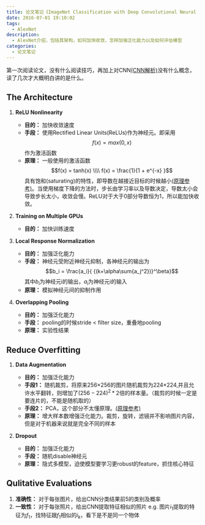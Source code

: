 ```yaml
---
title: 论文笔记《ImageNet Classification with Deep Convolutional Neural Networks》
date: 2016-07-01 19:10:02
tags: 
  - AlexNet
description:
  - AlexNet介绍，包括其架构，如何加快收敛，怎样加强泛化能力以及如何评估模型
categories:
  - 论文笔记
---
```


第一次阅读论文，没有什么阅读技巧，再加上对CNN[(CNN解析)](http://www.moonshile.com/post/juan-ji-shen-jing-wang-luo-quan-mian-jie-xi)没有什么概念，读了几次才大概明白讲的是什么。

## The Architecture

1. **ReLU Nonlinearity**
	- **目的：** 加快收敛速度
	- **手段：** 使用Rectified Linear Units(ReLUs)作为神经元。即采用$$f(x) = max(0, x)$$作为激活函数
	- **原理：** 一般使用的激活函数$$f(x) = tanh(x) \\\\ f(x) = \frac{1}{1 + e^{-x} }$$具有饱和(saturating)的特性，即导数在越接近目标的时候越小[(原理参考)](http://zhangliliang.com/2014/07/01/paper-note-alexnet-nips2012/)。当使用梯度下降的方法时，步长由学习率以及导数决定，导数太小会导致步长太小，收敛会慢。ReLU对于大于0部分导数恒为1，所以能加快收敛。


2. **Training on Multiple GPUs**
	- **目的：** 加快训练速度

3. **Local Response Normalization**
	- **目的：** 加强泛化能力
	- **手段：** 神经元受附近神经元抑制，各神经元的输出为$$b_i = \frac{a_i}{ {(k+\alpha\sum{a_j^2})}^\beta}$$其中$b_i$为神经元i的输出，$a_i$为神经元i的输入
	- **原理：** 模拟神经元间的抑制作用

4. **Overlapping Pooling**
	- **目的：** 加强泛化能力
	- **手段：** pooling的时候stride < filter size，重叠地pooling
	- **原理：** 实验性结果

## Reduce Overfitting

1. **Data Augmentation**
	- **目的：** 加强泛化能力
	- **手段1：** 随机裁剪，将原来256×256的图片随机裁剪为224×224,并且允许水平翻转，则增加了$(256-224)^2*2$倍的样本量。（裁剪的时候一定是要连片的，不能是随机取的）
	- **手段2：** PCA，这个部分不太懂原理。[(原理参考)](http://zhangliliang.com/2014/07/01/paper-note-alexnet-nips2012/)
	- **原理：** 增大样本数增强泛化能力。裁剪，旋转，滤镜并不影响图片内容，但是对于机器来说就是完全不同的样本

2. **Dropout**
	- **目的：** 加强泛化能力
	- **手段：** 随机disable神经元
	- **原理：** 隐式多模型，迫使模型要学习更robust的feature，抓住核心特征

## Qulitative Evaluations

1. **准确性：** 对于每张图片，给出CNN分类结果前5的类别及概率
2. **一致性：** 对于每张照片，给出CNN提取特征相似的照片 e.g. 图片$i_1$提取的特征为$f_1$，找特征跟$f_1$相似的$i_k$，看下是不是同一个物体
